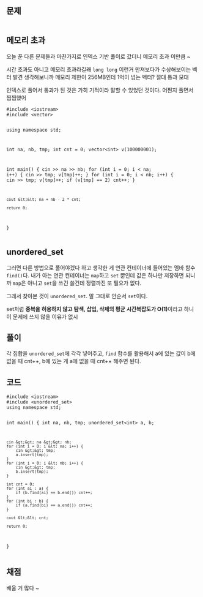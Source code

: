 <h2 id="문제">문제</h2>
<p><img alt="" src="https://velog.velcdn.com/images/coolgamja_/post/8cc6f5a7-8c4d-490e-aab0-6fce7ed277b4/image.png" /></p>
<h2 id="메모리-초과">메모리 초과</h2>
<p>오늘 푼 다른 문제들과 마찬가지로 인덱스 기반 풀이로 갔더니
메모리 초과 이만큼 ~</p>
<p>시간 초과도 아니고 메모리 초과라길래
<code>long long</code> 이런거 만져보다가 수상해보이는 벡터 발견
생각해보니까 메모리 제한이 256MB인데 1억이 넘는 벡터?
절대 통과 모대</p>
<p>인덱스로 풀어서 통과가 된 것은 가히 기적이라 말할 수 있었던 것이다.
어쩐지 풀면서 찝찝했어</p>
<pre><code class="language-cpp">#include &lt;iostream&gt;
#include &lt;vector&gt;

using namespace std;

int na, nb, tmp;
int cnt = 0;
vector&lt;int&gt; v(100000001);

int main() {
    cin &gt;&gt; na &gt;&gt; nb;
    for (int i = 0; i &lt; na; i++) {
        cin &gt;&gt; tmp;
        v[tmp]++;
    }
    for (int i = 0; i &lt; nb; i++) {
        cin &gt;&gt; tmp;
        v[tmp]++;
        if (v[tmp] == 2) cnt++;
    }

    cout &lt;&lt; na + nb - 2 * cnt;

    return 0;
}</code></pre>
<h2 id="unordered_set">unordered_set</h2>
<p>그러면 다른 방법으로 풀어야겠다 하고 생각한 게
연관 컨테이너에 들어있는 멤바 함수 <code>find()</code>다.
내가 아는 연관 컨테이너는 <code>map</code>하고 <code>set</code> 뿐인데
값은 하나만 저장하면 되니까 <code>map</code>은 아니고
<code>set</code>을 쓰긴 쓸건데 정렬까진 또 필요가 없다.</p>
<p>그래서 찾아본 것이 <code>unordered_set</code>.
말 그대로 안순서 <code>set</code>이다.</p>
<p>set처럼 <strong>중복을 허용하지 않고</strong>
<strong>탐색, 삽입, 삭제의 평균 시간복잡도가 O(1)</strong>이라고 하니
이 문제에 쓰지 않을 이유가 없시</p>
<h2 id="풀이">풀이</h2>
<p>각 집합을 <code>unordered_set</code>에 각각 넣어주고,
<code>find</code> 함수를 활용해서
a에 있는 값이 b에 없을 때 cnt++,
b에 있는 게 a에 없을 때 cnt++ 해주면 된다.</p>
<h2 id="코드">코드</h2>
<pre><code class="language-cpp">#include &lt;iostream&gt;
#include &lt;unordered_set&gt;
using namespace std;

int main() {
    int na, nb, tmp;
    unordered_set&lt;int&gt; a, b;

    cin &gt;&gt; na &gt;&gt; nb;
    for (int i = 0; i &lt; na; i++) {
        cin &gt;&gt; tmp;
        a.insert(tmp);
    }
    for (int i = 0; i &lt; nb; i++) {
        cin &gt;&gt; tmp;
        b.insert(tmp);
    }

    int cnt = 0;
    for (int ai : a) {
        if (b.find(ai) == b.end()) cnt++;
    }
    for (int bi : b) {
        if (a.find(bi) == a.end()) cnt++;
    }

    cout &lt;&lt; cnt;

    return 0;
}</code></pre>
<h2 id="채점">채점</h2>
<p>배울 거 많다 ~</p>
<p><img alt="" src="https://velog.velcdn.com/images/coolgamja_/post/5f7e4dbb-234d-4a26-8dd2-1a27e93e92b2/image.png" /></p>